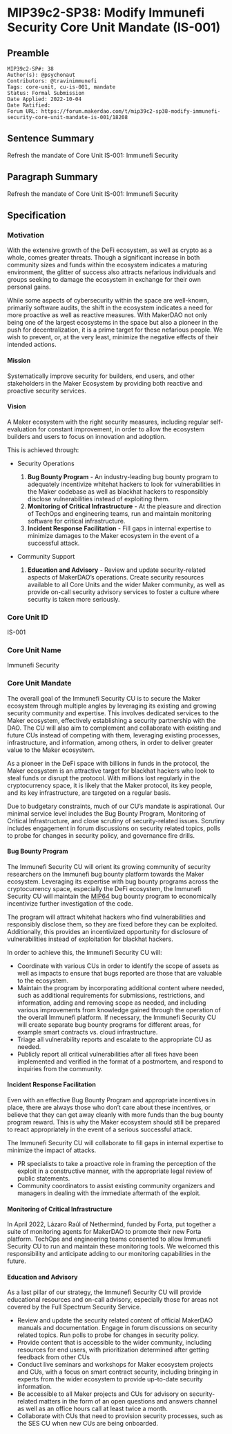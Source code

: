 # MIP39c2-SP38: Modify Immunefi Security Core Unit Mandate (IS-001)

## Preamble

```
MIP39c2-SP#: 38
Author(s): @psychonaut
Contributors: @travinimmunefi
Tags: core-unit, cu-is-001, mandate
Status: Formal Submission
Date Applied: 2022-10-04 
Date Ratified:
Forum URL: https://forum.makerdao.com/t/mip39c2-sp38-modify-immunefi-security-core-unit-mandate-is-001/18208
```

## Sentence Summary

Refresh the mandate of Core Unit IS-001: Immunefi Security

## Paragraph Summary

Refresh the mandate of Core Unit IS-001: Immunefi Security

## Specification

### Motivation

With the extensive growth of the DeFi ecosystem, as well as crypto as a whole, comes greater threats. Though a significant increase in both community sizes and funds within the ecosystem indicates a maturing environment, the glitter of success also attracts nefarious individuals and groups seeking to damage the ecosystem in exchange for their own personal gains.

While some aspects of cybersecurity within the space are well-known, primarily software audits, the shift in the ecosystem indicates a need for more proactive as well as reactive measures. With MakerDAO not only being one of the largest ecosystems in the space but also a pioneer in the push for decentralization, it is a prime target for these nefarious people. We wish to prevent, or, at the very least, minimize the negative effects of their intended actions.

#### Mission

Systematically improve security for builders, end users, and other stakeholders in the Maker Ecosystem by providing both reactive and proactive security services.

#### Vision

A Maker ecosystem with the right security measures, including regular self-evaluation for constant improvement, in order to allow the ecosystem builders and users to focus on innovation and adoption.

This is achieved through:

- Security Operations
   1. **Bug Bounty Program** - An industry-leading bug bounty program to adequately incentivize whitehat hackers to look for vulnerabilities in the Maker codebase as well as blackhat hackers to responsibly disclose vulnerabilities instead of exploiting them.
   2. **Monitoring of Critical Infrastructure** - At the pleasure and direction of TechOps and engineering teams, run and maintain monitoring software for critical infrastructure.
   3. **Incident Response Facilitation** - Fill gaps in internal expertise to minimize damages to the Maker ecosystem in the event of a successful attack.

- Community Support
   1. **Education and Advisory** - Review and update security-related aspects of MakerDAO’s operations. Create security resources available to all Core Units and the wider Maker community, as well as provide on-call security advisory services to foster a culture where security is taken more seriously.

### Core Unit ID

IS-001

### Core Unit Name

Immunefi Security

### Core Unit Mandate

The overall goal of the Immunefi Security CU is to secure the Maker ecosystem through multiple angles by leveraging its existing and growing security community and expertise. This involves dedicated services to the Maker ecosystem, effectively establishing a security partnership with the DAO. The CU will also aim to complement and collaborate with existing and future CUs instead of competing with them, leveraging existing processes, infrastructure, and information, among others, in order to deliver greater value to the Maker ecosystem.

As a pioneer in the DeFi space with billions in funds in the protocol, the Maker ecosystem is an attractive target for blackhat hackers who look to steal funds or disrupt the protocol. With millions lost regularly in the cryptocurrency space, it is likely that the Maker protocol, its key people, and its key infrastructure, are targeted on a regular basis.

Due to budgetary constraints, much of our CU’s mandate is aspirational. Our minimal service level includes the Bug Bounty Program, Monitoring of Critical Infrastructure, and close scrutiny of security-related issues. Scrutiny includes engagement in forum discussions on security related topics, polls to probe for changes in security policy, and governance fire drills.

#### Bug Bounty Program

The Immunefi Security CU will orient its growing community of security researchers on the Immunefi bug bounty platform towards the Maker ecosystem. Leveraging its expertise with bug bounty programs across the cryptocurrency space, especially the DeFi ecosystem, the Immunefi Security CU will maintain the [MIP64](https://mips.makerdao.com/mips/details/MIP64) bug bounty program to economically incentivize further investigation of the code.

The program will attract whitehat hackers who find vulnerabilities and responsibly disclose them, so they are fixed before they can be exploited. Additionally, this provides an incentivized opportunity for disclosure of vulnerabilities instead of exploitation for blackhat hackers.

In order to achieve this, the Immunefi Security CU will:

* Coordinate with various CUs in order to identify the scope of assets as well as impacts to ensure that bugs reported are those that are valuable to the ecosystem.
* Maintain the program by incorporating additional content where needed, such as additional requirements for submissions, restrictions, and information, adding and removing scope as needed, and including various improvements from knowledge gained through the operation of the overall Immunefi platform. If necessary, the Immunefi Security CU will create separate bug bounty programs for different areas, for example smart contracts vs. cloud infrastructure.
* Triage all vulnerability reports and escalate to the appropriate CU as needed.
* Publicly report all critical vulnerabilities after all fixes have been implemented and verified in the format of a postmortem, and respond to inquiries from the community.

#### Incident Response Facilitation

Even with an effective Bug Bounty Program and appropriate incentives in place, there are always those who don’t care about these incentives, or believe that they can get away cleanly with more funds than the bug bounty program reward. This is why the Maker ecosystem should still be prepared to react appropriately in the event of a serious successful attack.

The Immunefi Security CU will collaborate to fill gaps in internal expertise to minimize the impact of attacks.

* PR specialists to take a proactive role in framing the perception of the exploit in a constructive manner, with the appropriate legal review of public statements.
* Community coordinators to assist existing community organizers and managers in dealing with the immediate aftermath of the exploit.

#### Monitoring of Critical Infrastructure

In April 2022, Lázaro Raúl of Nethermind, funded by Forta, put together a suite of monitoring agents for MakerDAO to promote their new Forta platform. TechOps and engineering teams consented to allow Immunefi Security CU to run and maintain these monitoring tools. We welcomed this responsibility and anticipate adding to our monitoring capabilities in the future.

#### Education and Advisory

As a last pillar of our strategy, the Immunefi Security CU will provide educational resources and on-call advisory, especially those for areas not covered by the Full Spectrum Security Service.

* Review and update the security related content of official MakerDAO manuals and documentation. Engage in forum discussions on security related topics. Run polls to probe for changes in security policy.
* Provide content that is accessible to the wider community, including resources for end users, with prioritization determined after getting feedback from other CUs
* Conduct live seminars and workshops for Maker ecosystem projects and CUs, with a focus on smart contract security, including bringing in experts from the wider ecosystem to provide up-to-date security information.
* Be accessible to all Maker projects and CUs for advisory on security-related matters in the form of an open questions and answers channel as well as an office hours call at least twice a month.
* Collaborate with CUs that need to provision security processes, such as the SES CU when new CUs are being onboarded.
